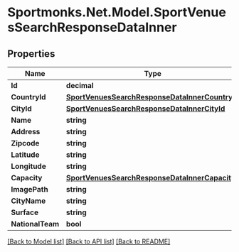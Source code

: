 # Sportmonks.Net.Model.SportVenuesSearchResponseDataInner

## Properties

Name | Type | Description | Notes
------------ | ------------- | ------------- | -------------
**Id** | **decimal** |  | [optional] 
**CountryId** | [**SportVenuesSearchResponseDataInnerCountryId**](SportVenuesSearchResponseDataInnerCountryId.md) |  | [optional] 
**CityId** | [**SportVenuesSearchResponseDataInnerCityId**](SportVenuesSearchResponseDataInnerCityId.md) |  | [optional] 
**Name** | **string** |  | [optional] 
**Address** | **string** |  | [optional] 
**Zipcode** | **string** |  | [optional] 
**Latitude** | **string** |  | [optional] 
**Longitude** | **string** |  | [optional] 
**Capacity** | [**SportVenuesSearchResponseDataInnerCapacity**](SportVenuesSearchResponseDataInnerCapacity.md) |  | [optional] 
**ImagePath** | **string** |  | [optional] 
**CityName** | **string** |  | [optional] 
**Surface** | **string** |  | [optional] 
**NationalTeam** | **bool** |  | [optional] 

[[Back to Model list]](../README.md#documentation-for-models) [[Back to API list]](../README.md#documentation-for-api-endpoints) [[Back to README]](../README.md)

